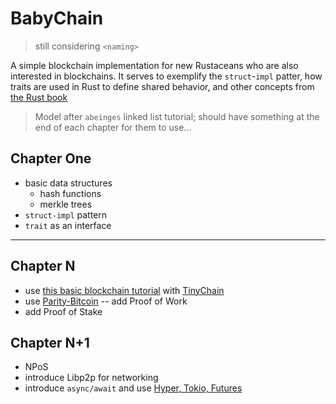 # BabyChain
> still considering `<naming>`

A simple blockchain implementation for new Rustaceans who are also interested in blockchains. It serves to exemplify the `struct`-`impl` patter, how traits are used in Rust to define shared behavior, and other concepts from [the Rust book](https://doc.rust-lang.org/book/)

> Model after `abeinges` linked list tutorial; should have something at the end of each chapter for them to use...

## Chapter One
* basic data structures
    * hash functions
    * merkle trees
* `struct-impl` pattern 
* `trait` as an interface

---

## Chapter N
* use [this basic blockchain tutorial](https://hackernoon.com/learn-blockchains-by-building-one-117428612f46) with [TinyChain](https://github.com/Kayryu/TinyChain/tree/master/src)
* use [Parity-Bitcoin]() -- add Proof of Work
* add Proof of Stake

## Chapter N+1
* NPoS
* introduce Libp2p for networking
* introduce `async/await` and use [Hyper, Tokio, Futures](https://rust-lang.github.io/async-book/getting_started/http_server_example.html)